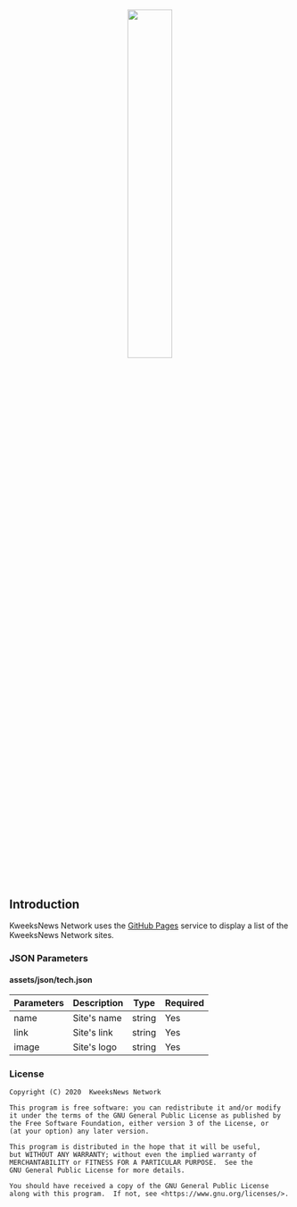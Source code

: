 # <p align="center"><img width="40%" src="https://network.kweeksnews.com/assets/img/kweeksnews-network.svg"></p>

## Introduction

KweeksNews Network uses the [GitHub Pages](https://pages.github.com/) service to display a list of the KweeksNews Network sites.

### JSON Parameters

#### assets/json/tech.json

| Parameters | Description | Type   | Required |
| ---------- | ----------- | ------ | -------- |
| name       | Site's name | string | Yes      |
| link       | Site's link | string | Yes      |
| image      | Site's logo | string | Yes      |

### License

```
Copyright (C) 2020  KweeksNews Network

This program is free software: you can redistribute it and/or modify
it under the terms of the GNU General Public License as published by
the Free Software Foundation, either version 3 of the License, or
(at your option) any later version.

This program is distributed in the hope that it will be useful,
but WITHOUT ANY WARRANTY; without even the implied warranty of
MERCHANTABILITY or FITNESS FOR A PARTICULAR PURPOSE.  See the
GNU General Public License for more details.

You should have received a copy of the GNU General Public License
along with this program.  If not, see <https://www.gnu.org/licenses/>.
```
